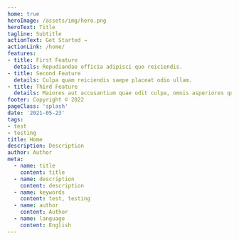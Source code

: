 ```yaml
---
home: true
heroImage: /assets/img/hero.png
heroText: Title
tagline: Subtitle
actionText: Get Started →
actionLink: /home/
features:
- title: First Feature
  details: Repudiandae officia adipisci quo reiciendis.
- title: Second Feature
  details: Culpa quam reiciendis saepe placeat odio ullam.
- title: Third Feature
  details: Maiores aut accusantium quae odit culpa, omnis asperiores quasi aliquid corporis.
footer: Copyright © 2022
pageClass: 'splash'
date: '2021-05-23'
tags:
- test
- testing
title: Home
description: Description
author: Author
meta:
  - name: title
    content: title
  - name: description
    content: description
  - name: keywords
    content: test, testing
  - name: author
    content: Author
  - name: language
    content: English
---
```


<style lang="sass">
.splash
</style>
